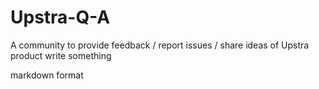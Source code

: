 # Upstra-Q-A
A community to provide feedback / report issues / share ideas of Upstra product
write something

markdown format
##
